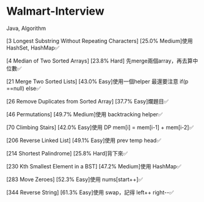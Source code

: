 # Walmart-Interview
Java, Algorithm

[3 Longest Substring Without Repeating Characters] [25.0%	Medium]使用 HashSet, HashMap✅

[4 Median of Two Sorted Arrays] [23.8% Hard] 先merge兩個array，再去算中位數✅

[21 Merge Two Sorted Lists] [43.0% Easy]使用一個helper 最還要注意 if(p ==null) else✅

[26 Remove Duplicates from Sorted Array] [37.7%	Easy]爛題目✅

[46 Permutations] [49.7% Medium]使用 backtracking helper✅

[70 Climbing Stairs] [42.0%	Easy]使用 DP mem[i] = mem[i-1] + mem[i-2]✅

[206 Reverse Linked List] [49.1% Easy]使用 prev temp head✅

[214 Shortest Palindrome] [25.8% Hard]背下來✅

[230 Kth Smallest Element in a BST] [47.2% Medium]使用 HashMap✅

[283 Move Zeroes] [52.3% Easy]使用 nums[start++]✅

[344 Reverse String] [61.3%	Easy]使用 swap，記得 left++ right--✅

